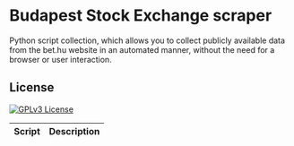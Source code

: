 
# Budapest Stock Exchange scraper

Python script collection, which allows you to collect publicly available data from the bet.hu website in an automated manner, without the need for a browser or user interaction.
## License

[![GPLv3 License](https://img.shields.io/badge/License-GPL%20v3-yellow.svg)](https://opensource.org/licenses/)


| Script           | Description                                                               |
| ----------------- | ------------------------------------------------------------------ |
